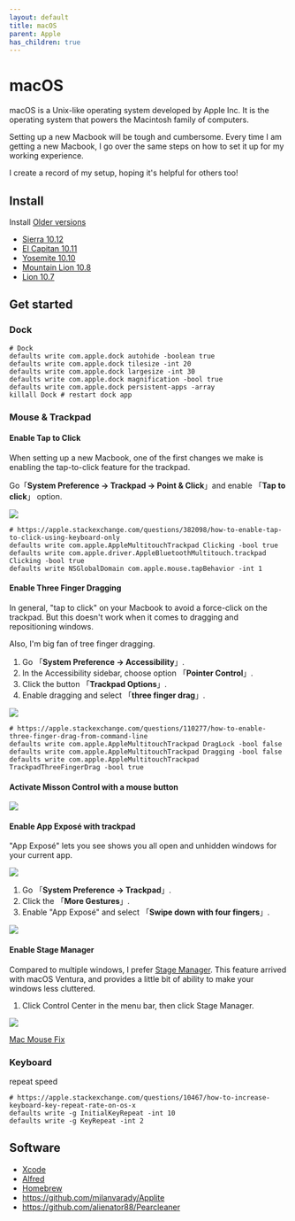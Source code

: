 ```yaml
---
layout: default
title: macOS
parent: Apple
has_children: true
---
```


# macOS

macOS is a Unix-like operating system developed by Apple Inc. It is the operating system that powers the Macintosh family of computers.

Setting up a new Macbook will be tough and cumbersome. Every time I am getting a new Macbook, I go over the same steps on how to set it up for my working experience.

I create a record of my setup, hoping it's helpful for others too!

## Install

Install [Older versions](https://support.apple.com/en-gb/102662)

+ [Sierra 10.12](http://updates-http.cdn-apple.com/2019/cert/061-39476-20191023-48f365f4-0015-4c41-9f44-39d3d2aca067/InstallOS.dmg)
+ [El Capitan 10.11](http://updates-http.cdn-apple.com/2019/cert/061-41424-20191024-218af9ec-cf50-4516-9011-228c78eda3d2/InstallMacOSX.dmg)
+ [Yosemite 10.10](http://updates-http.cdn-apple.com/2019/cert/061-41343-20191023-02465f92-3ab5-4c92-bfe2-b725447a070d/InstallMacOSX.dmg)
+ [Mountain Lion 10.8](https://updates.cdn-apple.com/2021/macos/031-0627-20210614-90D11F33-1A65-42DD-BBEA-E1D9F43A6B3F/InstallMacOSX.dmg)
+ [Lion 10.7](https://updates.cdn-apple.com/2021/macos/041-7683-20210614-E610947E-C7CE-46EB-8860-D26D71F0D3EA/InstallMacOSX.dmg)

## Get started

### Dock

```shell
# Dock
defaults write com.apple.dock autohide -boolean true
defaults write com.apple.dock tilesize -int 20
defaults write com.apple.dock largesize -int 30
defaults write com.apple.dock magnification -bool true
defaults write com.apple.dock persistent-apps -array
killall Dock # restart dock app
```

### Mouse & Trackpad

#### Enable Tap to Click

When setting up a new Macbook, one of the first changes we make is enabling the tap-to-click feature for the trackpad.

Go「**System Preference -> Trackpad -> Point & Click**」and enable 「**Tap to click**」 option.

![](https://raw.githubusercontent.com/maoxiaoke/setup-a-mac-for-frontend-dev/main/enable-tap-to-click.png)

```shell
# https://apple.stackexchange.com/questions/382098/how-to-enable-tap-to-click-using-keyboard-only
defaults write com.apple.AppleMultitouchTrackpad Clicking -bool true
defaults write com.apple.driver.AppleBluetoothMultitouch.trackpad Clicking -bool true
defaults write NSGlobalDomain com.apple.mouse.tapBehavior -int 1
```

#### Enable Three Finger Dragging

In general, "tap to click" on your Macbook to avoid a force-click on the trackpad. But this doesn't work when it comes to dragging and repositioning windows.

Also, I'm big fan of tree finger dragging.

1. Go 「**System Preference -> Accessibility**」.
2. In the Accessibility sidebar, choose option 「**Pointer Control**」.
3. Click the button 「**Trackpad Options**」.
4. Enable dragging and select 「**three finger drag**」.

![](https://raw.githubusercontent.com/maoxiaoke/setup-a-mac-for-frontend-dev/main/enable-three-finger-drag.png)

```shell
# https://apple.stackexchange.com/questions/110277/how-to-enable-three-finger-drag-from-command-line
defaults write com.apple.AppleMultitouchTrackpad DragLock -bool false
defaults write com.apple.AppleMultitouchTrackpad Dragging -bool false
defaults write com.apple.AppleMultitouchTrackpad TrackpadThreeFingerDrag -bool true
```

#### Activate Misson Control with a mouse button

![](https://raw.githubusercontent.com/maoxiaoke/setup-a-mac-for-frontend-dev/main/mouse-mission-control.png)


#### Enable App Exposé with trackpad

"App Exposé" lets you see shows you all open and unhidden windows for your current app.

![](https://raw.githubusercontent.com/maoxiaoke/setup-a-mac-for-frontend-dev/main/app-exposé.png)

1. Go 「**System Preference -> Trackpad**」.
2. Click the 「**More Gestures**」.
3. Enable "App Exposé" and select 「**Swipe down with four fingers**」.

![](https://raw.githubusercontent.com/maoxiaoke/setup-a-mac-for-frontend-dev/main/enable-app-exposé.png)

#### Enable Stage Manager

Compared to multiple windows, I prefer [Stage Manager](https://support.apple.com/en-ph/102355). This feature arrived with macOS Ventura, and provides a little bit of ability to make your windows less cluttered.

1. Click Control Center in the menu bar, then click Stage Manager.

![](https://raw.githubusercontent.com/maoxiaoke/setup-a-mac-for-frontend-dev/main/enable-stage-manager.png)

[Mac Mouse Fix](https://github.com/lsongdev/mac-mouse-fix)


### Keyboard

repeat speed

```shell
# https://apple.stackexchange.com/questions/10467/how-to-increase-keyboard-key-repeat-rate-on-os-x
defaults write -g InitialKeyRepeat -int 10
defaults write -g KeyRepeat -int 2
```

## Software

+ [Xcode](./xcode)
+ [Alfred](./alfred)
+ [Homebrew](./brew)
+ <https://github.com/milanvarady/Applite>
+ <https://github.com/alienator88/Pearcleaner>